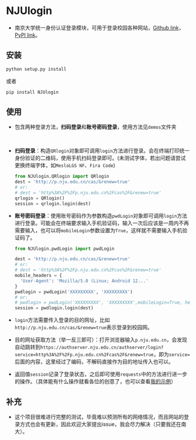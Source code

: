 # NJUlogin


* 南京大学统一身份认证登录模块，可用于登录校园各种网站，[Github link](https://github.com/Do1e/NJUlogin)，[PyPI link](https://pypi.org/project/NJUlogin/)。

## 安装
```bash
python setup.py install
```
或者  
```bash
pip install NJUlogin
```

## 使用
* 包含两种登录方法，**扫码登录**和**账号密码登录**，使用方法见`demos`文件夹

</br>

* **扫码登录**：构造`QRlogin`对象即可调用`login`方法进行登录。会在终端打印统一身份验证的二维码，使用手机扫码登录即可。(未测试字体，若出问题请尝试更换终端字体，如`MesloLGS NF`、`Fira Code`)
  ```python
  from NJUlogin.QRlogin import QRlogin
  dest = 'http://p.nju.edu.cn/cas/&renew=true'
  # or:
  # dest = 'http%3A%2F%2Fp.nju.edu.cn%2Fcas%2F&renew=true'
  qrlogin = QRlogin()
  session = qrlogin.login(dest)
  ```

* **账号密码登录**：使用账号密码作为参数构造`pwdLogin`对象即可调用`login`方法进行登录。可能会在终端要求输入手机验证码，输入一次后应该是一周内不再需要输入，也可以将`mobileLogin`参数设置为`True`，这样就不需要输入手机验证码了。
  ```python
  from NJUlogin.pwdLogin import pwdLogin

  dest = 'http://p.nju.edu.cn/cas/&renew=true'
  # or:
  # dest = 'http%3A%2F%2Fp.nju.edu.cn%2Fcas%2F&renew=true'
  mobile_headers = {
    'User-Agent': 'Mozilla/5.0 (Linux; Android 12...'
  }
  pwdlogin = pwdLogin('XXXXXXXXX', 'XXXXXXXXX')
  # or:
  # pwdlogin = pwdLogin('XXXXXXXXX', 'XXXXXXXXX',mobileLogin=True, headers=mobile_headers)
  session = pwdlogin.login(dest)
  ```

* `login`方法需要传入登录的目的网址，比如`http://p.nju.edu.cn/cas/&renew=true`表示登录到校园网。
* 目的网址获取方法（举一反三即可）：打开浏览器输入`p.nju.edu.cn`，会发现自动跳转到`https://authserver.nju.edu.cn/authserver/login?service=http%3A%2F%2Fp.nju.edu.cn%2Fcas%2F&renew=true`，即为`service=`后面的内容，这里经过了编码，不解码直接作为目的地址传入也可以。
* 返回值`session`记录了登录状态，之后即可使用`requests`中的方法进行进一步的操作。（具体能有什么操作就看各位的创意了，也可以查看[我的示例](https://github.com/Do1e/p-dot-nju-login)）

## 补充
* 这个项目很难进行完整的测试，毕竟难以预测所有的网络情况，而且网站的登录方式也会有更新，因此欢迎大家提出issue，我会尽力解决（只要我还在南大）。